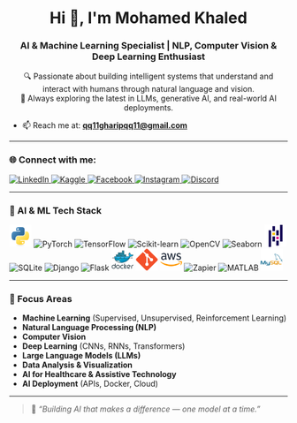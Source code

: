 <h1 align="center">Hi 👋, I'm Mohamed Khaled </h1>
<h3 align="center">AI & Machine Learning Specialist | NLP, Computer Vision & Deep Learning Enthusiast</h3>

<p align="center">
🔍 Passionate about building intelligent systems that understand and interact with humans through natural language and vision.<br>
🚀 Always exploring the latest in LLMs, generative AI, and real-world AI deployments.<br>
</p>

- 📫 Reach me at: **qq11gharipqq11@gmail.com**

---

### 🌐 Connect with me:
<p align="left">
  <a href="https://linkedin.com/in/mohamed khaled" target="_blank">
    <img src="https://raw.githubusercontent.com/rahuldkjain/github-profile-readme-generator/master/src/images/icons/Social/linked-in-alt.svg" alt="LinkedIn" width="30" />
  </a>
  <a href="https://kaggle.com/mohamed15320!" target="_blank">
    <img src="https://raw.githubusercontent.com/rahuldkjain/github-profile-readme-generator/master/src/images/icons/Social/kaggle.svg" alt="Kaggle" width="30" />
  </a>
  <a href="https://fb.com/mohamed khaled" target="_blank">
    <img src="https://raw.githubusercontent.com/rahuldkjain/github-profile-readme-generator/master/src/images/icons/Social/facebook.svg" alt="Facebook" width="30" />
  </a>
  <a href="https://instagram.com/mohamed._.khaled1" target="_blank">
    <img src="https://raw.githubusercontent.com/rahuldkjain/github-profile-readme-generator/master/src/images/icons/Social/instagram.svg" alt="Instagram" width="30" />
  </a>
  <a href="https://discord.gg/ghareeb_1_" target="_blank">
    <img src="https://raw.githubusercontent.com/rahuldkjain/github-profile-readme-generator/master/src/images/icons/Social/discord.svg" alt="Discord" width="30" />
  </a>
</p>

---

### 🧠 AI & ML Tech Stack
<p align="left">
  <!-- Core AI/ML Tools -->
  <img src="https://raw.githubusercontent.com/devicons/devicon/master/icons/python/python-original.svg" alt="Python" width="40" />
  <img src="https://www.vectorlogo.zone/logos/pytorch/pytorch-icon.svg" alt="PyTorch" width="40" />
  <img src="https://www.vectorlogo.zone/logos/tensorflow/tensorflow-icon.svg" alt="TensorFlow" width="40" />
  <img src="https://upload.wikimedia.org/wikipedia/commons/0/05/Scikit_learn_logo_small.svg" alt="Scikit-learn" width="40" />
  <img src="https://www.vectorlogo.zone/logos/opencv/opencv-icon.svg" alt="OpenCV" width="40" />
  <img src="https://seaborn.pydata.org/_images/logo-mark-lightbg.svg" alt="Seaborn" width="40" />
  <img src="https://raw.githubusercontent.com/devicons/devicon/2ae2a900d2f041da66e950e4d48052658d850630/icons/pandas/pandas-original.svg" alt="Pandas" width="40" />
  <img src="https://www.vectorlogo.zone/logos/sqlite/sqlite-icon.svg" alt="SQLite" width="40" />

  <!-- Backend & Frameworks -->
  <img src="https://cdn.worldvectorlogo.com/logos/django.svg" alt="Django" width="40" />
  <img src="https://www.vectorlogo.zone/logos/pocoo_flask/pocoo_flask-icon.svg" alt="Flask" width="40" />
  <img src="https://raw.githubusercontent.com/devicons/devicon/master/icons/docker/docker-original-wordmark.svg" alt="Docker" width="40" />
  <img src="https://raw.githubusercontent.com/devicons/devicon/master/icons/git/git-original.svg" alt="Git" width="40" />

  <!-- Cloud & Automation -->
  <img src="https://raw.githubusercontent.com/devicons/devicon/master/icons/amazonwebservices/amazonwebservices-original-wordmark.svg" alt="AWS" width="40" />
  <img src="https://www.vectorlogo.zone/logos/zapier/zapier-icon.svg" alt="Zapier" width="40" />

  <!-- Others -->
  <img src="https://upload.wikimedia.org/wikipedia/commons/2/21/Matlab_Logo.png" alt="MATLAB" width="40" />
  <img src="https://raw.githubusercontent.com/devicons/devicon/master/icons/mysql/mysql-original-wordmark.svg" alt="MySQL" width="40" />
</p>

---

### 📌 Focus Areas
- **Machine Learning** (Supervised, Unsupervised, Reinforcement Learning)
- **Natural Language Processing (NLP)**
- **Computer Vision**
- **Deep Learning** (CNNs, RNNs, Transformers)
- **Large Language Models (LLMs)**
- **Data Analysis & Visualization**
- **AI for Healthcare & Assistive Technology**
- **AI Deployment** (APIs, Docker, Cloud)

---

> 🧠 *“Building AI that makes a difference — one model at a time.”*
